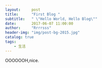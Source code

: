 ```yaml
---
layout:     post
title:      "First Blog "
subtitle:   " \"Hello World, Hello Blog\""
date:       2017-06-07 11:00:00
author:     "Rrrrsss"
header-img: "img/post-bg-2015.jpg"
catalog: true
tags:
    - 生活
---
```


OOOOOOH,nice.


